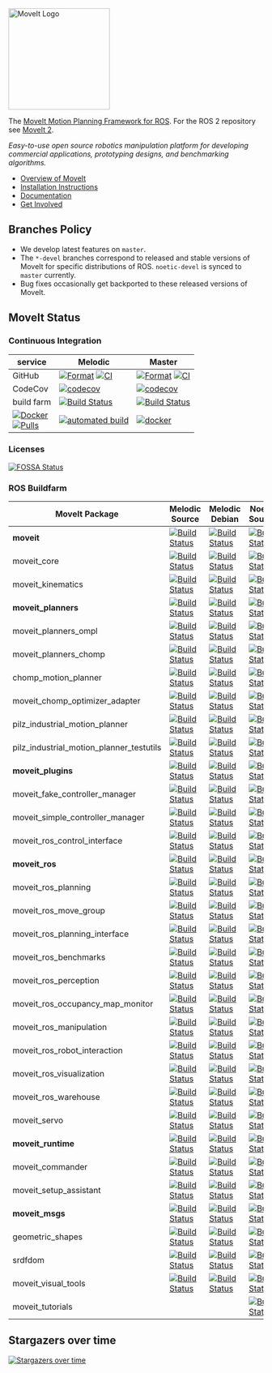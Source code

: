 <img src="https://moveit.ros.org/assets/logo/moveit_logo-black.png" alt="MoveIt Logo" width="200"/>

The [MoveIt Motion Planning Framework for ROS](http://moveit.ros.org). For the ROS 2 repository see [MoveIt 2](https://github.com/ros-planning/moveit2).

*Easy-to-use open source robotics manipulation platform for developing commercial applications, prototyping designs, and benchmarking algorithms.*

- [Overview of MoveIt](https://moveit.ros.org)
- [Installation Instructions](https://moveit.ros.org/install/)
- [Documentation](https://moveit.ros.org/documentation/source-code-api/)
- [Get Involved](https://moveit.ros.org/about/get_involved/)

## Branches Policy

- We develop latest features on `master`.
- The `*-devel` branches correspond to released and stable versions of MoveIt for specific distributions of ROS. `noetic-devel` is synced to `master` currently.
- Bug fixes occasionally get backported to these released versions of MoveIt.

## MoveIt Status

### Continuous Integration

service    | Melodic | Master
---------- | ------- | ------
GitHub | [![Format](https://github.com/ros-planning/moveit/actions/workflows/format.yaml/badge.svg?branch=melodic-devel)](https://github.com/ros-planning/moveit/actions/workflows/format.yaml?query=branch%3Amelodic-devel) [![CI](https://github.com/ros-planning/moveit/actions/workflows/ci.yaml/badge.svg?branch=melodic-devel)](https://github.com/ros-planning/moveit/actions/workflows/ci.yaml?query=branch%3Amelodic-devel) | [![Format](https://github.com/ros-planning/moveit/actions/workflows/format.yaml/badge.svg?branch=master)](https://github.com/ros-planning/moveit/actions/workflows/format.yaml?query=branch%3Amaster) [![CI](https://github.com/ros-planning/moveit/actions/workflows/ci.yaml/badge.svg?branch=master)](https://github.com/ros-planning/moveit/actions/workflows/ci.yaml?query=branch%3Amaster) |
CodeCov | [![codecov](https://codecov.io/gh/ros-planning/moveit/branch/melodic-devel/graph/badge.svg?token=W7uHKcY0ly)](https://codecov.io/gh/ros-planning/moveit) | [![codecov](https://codecov.io/gh/ros-planning/moveit/branch/master/graph/badge.svg?token=W7uHKcY0ly)](https://codecov.io/gh/ros-planning/moveit) |
build farm | [![Build Status](https://build.ros.org/buildStatus/icon?job=Mdev__moveit__ubuntu_bionic_amd64)](https://build.ros.org/job/Mdev__moveit__ubuntu_bionic_amd64) | [![Build Status](https://build.ros.org/buildStatus/icon?job=Ndev__moveit__ubuntu_focal_amd64)](https://build.ros.org/job/Ndev__moveit__ubuntu_focal_amd64/) |
| [![Docker](https://img.shields.io/docker/stars/moveit/moveit.svg)](https://registry.hub.docker.com/moveit/moveit)<br>[![Pulls](https://img.shields.io/docker/pulls/moveit/moveit.svg?maxAge=2592000)](https://hub.docker.com/r/moveit/moveit) | [![automated build](https://img.shields.io/docker/automated/moveit/moveit.svg?maxAge=2592000)](https://hub.docker.com/r/moveit/moveit) | [![docker](https://github.com/ros-planning/moveit/actions/workflows/docker.yaml/badge.svg?branch=master)](https://github.com/ros-planning/moveit/actions/workflows/docker.yaml?query=branch%3Amaster) |

### Licenses

[![FOSSA Status](https://app.fossa.com/api/projects/git%2Bgithub.com%2Fros-planning%2Fmoveit.svg?type=shield)](https://app.fossa.com/projects/git%2Bgithub.com%2Fros-planning%2Fmoveit?ref=badge_shield)


### ROS Buildfarm

MoveIt Package | Melodic Source | Melodic Debian | Noetic Source | Noetic Debian
-------------- | -------------- | -------------- | ------------- | -------------
**moveit** | [![Build Status](https://build.ros.org/buildStatus/icon?job=Msrc_uB__moveit__ubuntu_bionic__source)](https://build.ros.org/view/Msrc_uB/job/Msrc_uB__moveit__ubuntu_bionic__source) | [![Build Status](https://build.ros.org/buildStatus/icon?job=Mbin_uB64__moveit__ubuntu_bionic_amd64__binary)](https://build.ros.org/view/Mbin_uB64/job/Mbin_uB64__moveit__ubuntu_bionic_amd64__binary) | [![Build Status](https://build.ros.org/buildStatus/icon?job=Nsrc_uF__moveit__ubuntu_focal__source)](https://build.ros.org/view/Nsrc_uF/job/Nsrc_uF__moveit__ubuntu_focal__source) | [![Build Status](https://build.ros.org/buildStatus/icon?job=Nbin_uF64__moveit__ubuntu_focal_amd64__binary)](https://build.ros.org/view/Nbin_uF64/job/Nbin_uF64__moveit__ubuntu_focal_amd64__binary)
moveit_core | [![Build Status](https://build.ros.org/buildStatus/icon?job=Msrc_uB__moveit_core__ubuntu_bionic__source)](https://build.ros.org/view/Msrc_uB/job/Msrc_uB__moveit_core__ubuntu_bionic__source) | [![Build Status](https://build.ros.org/buildStatus/icon?job=Mbin_uB64__moveit_core__ubuntu_bionic_amd64__binary)](https://build.ros.org/view/Mbin_uB64/job/Mbin_uB64__moveit_core__ubuntu_bionic_amd64__binary) | [![Build Status](https://build.ros.org/buildStatus/icon?job=Nsrc_uF__moveit_core__ubuntu_focal__source)](https://build.ros.org/view/Nsrc_uF/job/Nsrc_uF__moveit_core__ubuntu_focal__source) | [![Build Status](https://build.ros.org/buildStatus/icon?job=Nbin_uF64__moveit_core__ubuntu_focal_amd64__binary)](https://build.ros.org/view/Nbin_uF64/job/Nbin_uF64__moveit_core__ubuntu_focal_amd64__binary)
moveit_kinematics | [![Build Status](https://build.ros.org/buildStatus/icon?job=Msrc_uB__moveit_kinematics__ubuntu_bionic__source)](https://build.ros.org/view/Msrc_uB/job/Msrc_uB__moveit_kinematics__ubuntu_bionic__source) | [![Build Status](https://build.ros.org/buildStatus/icon?job=Mbin_uB64__moveit_kinematics__ubuntu_bionic_amd64__binary)](https://build.ros.org/view/Mbin_uB64/job/Mbin_uB64__moveit_kinematics__ubuntu_bionic_amd64__binary) | [![Build Status](https://build.ros.org/buildStatus/icon?job=Nsrc_uF__moveit_kinematics__ubuntu_focal__source)](https://build.ros.org/view/Nsrc_uF/job/Nsrc_uF__moveit_kinematics__ubuntu_focal__source) | [![Build Status](https://build.ros.org/buildStatus/icon?job=Nbin_uF64__moveit_kinematics__ubuntu_focal_amd64__binary)](https://build.ros.org/view/Nbin_uF64/job/Nbin_uF64__moveit_kinematics__ubuntu_focal_amd64__binary)
**moveit_planners** | [![Build Status](https://build.ros.org/buildStatus/icon?job=Msrc_uB__moveit_planners__ubuntu_bionic__source)](https://build.ros.org/view/Msrc_uB/job/Msrc_uB__moveit_planners__ubuntu_bionic__source) | [![Build Status](https://build.ros.org/buildStatus/icon?job=Mbin_uB64__moveit_planners__ubuntu_bionic_amd64__binary)](https://build.ros.org/view/Mbin_uB64/job/Mbin_uB64__moveit_planners__ubuntu_bionic_amd64__binary) | [![Build Status](https://build.ros.org/buildStatus/icon?job=Nsrc_uF__moveit_planners__ubuntu_focal__source)](https://build.ros.org/view/Nsrc_uF/job/Nsrc_uF__moveit_planners__ubuntu_focal__source) | [![Build Status](https://build.ros.org/buildStatus/icon?job=Nbin_uF64__moveit_planners__ubuntu_focal_amd64__binary)](https://build.ros.org/view/Nbin_uF64/job/Nbin_uF64__moveit_planners__ubuntu_focal_amd64__binary)
moveit_planners_ompl | [![Build Status](https://build.ros.org/buildStatus/icon?job=Msrc_uB__moveit_planners_ompl__ubuntu_bionic__source)](https://build.ros.org/view/Msrc_uB/job/Msrc_uB__moveit_planners_ompl__ubuntu_bionic__source) | [![Build Status](https://build.ros.org/buildStatus/icon?job=Mbin_uB64__moveit_planners_ompl__ubuntu_bionic_amd64__binary)](https://build.ros.org/view/Mbin_uB64/job/Mbin_uB64__moveit_planners_ompl__ubuntu_bionic_amd64__binary) | [![Build Status](https://build.ros.org/buildStatus/icon?job=Nsrc_uF__moveit_planners_ompl__ubuntu_focal__source)](https://build.ros.org/view/Nsrc_uF/job/Nsrc_uF__moveit_planners_ompl__ubuntu_focal__source) | [![Build Status](https://build.ros.org/buildStatus/icon?job=Nbin_uF64__moveit_planners_ompl__ubuntu_focal_amd64__binary)](https://build.ros.org/view/Nbin_uF64/job/Nbin_uF64__moveit_planners_ompl__ubuntu_focal_amd64__binary)
moveit_planners_chomp | [![Build Status](https://build.ros.org/buildStatus/icon?job=Msrc_uB__moveit_planners_chomp__ubuntu_bionic__source)](https://build.ros.org/view/Msrc_uB/job/Msrc_uB__moveit_planners_chomp__ubuntu_bionic__source) | [![Build Status](https://build.ros.org/buildStatus/icon?job=Mbin_uB64__moveit_planners_chomp__ubuntu_bionic_amd64__binary)](https://build.ros.org/view/Mbin_uB64/job/Mbin_uB64__moveit_planners_chomp__ubuntu_bionic_amd64__binary) | [![Build Status](https://build.ros.org/buildStatus/icon?job=Nsrc_uF__moveit_planners_chomp__ubuntu_focal__source)](https://build.ros.org/view/Nsrc_uF/job/Nsrc_uF__moveit_planners_chomp__ubuntu_focal__source) | [![Build Status](https://build.ros.org/buildStatus/icon?job=Nbin_uF64__moveit_planners_chomp__ubuntu_focal_amd64__binary)](https://build.ros.org/view/Nbin_uF64/job/Nbin_uF64__moveit_planners_chomp__ubuntu_focal_amd64__binary)
chomp_motion_planner | [![Build Status](https://build.ros.org/buildStatus/icon?job=Msrc_uB__chomp_motion_planner__ubuntu_bionic__source)](https://build.ros.org/view/Msrc_uB/job/Msrc_uB__chomp_motion_planner__ubuntu_bionic__source) | [![Build Status](https://build.ros.org/buildStatus/icon?job=Mbin_uB64__chomp_motion_planner__ubuntu_bionic_amd64__binary)](https://build.ros.org/view/Mbin_uB64/job/Mbin_uB64__chomp_motion_planner__ubuntu_bionic_amd64__binary) | [![Build Status](https://build.ros.org/buildStatus/icon?job=Nsrc_uF__chomp_motion_planner__ubuntu_focal__source)](https://build.ros.org/view/Nsrc_uF/job/Nsrc_uF__chomp_motion_planner__ubuntu_focal__source) | [![Build Status](https://build.ros.org/buildStatus/icon?job=Nbin_uF64__chomp_motion_planner__ubuntu_focal_amd64__binary)](https://build.ros.org/view/Nbin_uF64/job/Nbin_uF64__chomp_motion_planner__ubuntu_focal_amd64__binary)
moveit_chomp_optimizer_adapter | [![Build Status](https://build.ros.org/buildStatus/icon?job=Msrc_uB__moveit_chomp_optimizer_adapter__ubuntu_bionic__source)](https://build.ros.org/view/Msrc_uB/job/Msrc_uB__moveit_chomp_optimizer_adapter__ubuntu_bionic__source) | [![Build Status](https://build.ros.org/buildStatus/icon?job=Mbin_uB64__moveit_chomp_optimizer_adapter__ubuntu_bionic_amd64__binary)](https://build.ros.org/view/Mbin_uB64/job/Mbin_uB64__moveit_chomp_optimizer_adapter__ubuntu_bionic_amd64__binary) | [![Build Status](https://build.ros.org/buildStatus/icon?job=Nsrc_uF__moveit_chomp_optimizer_adapter__ubuntu_focal__source)](https://build.ros.org/view/Nsrc_uF/job/Nsrc_uF__moveit_chomp_optimizer_adapter__ubuntu_focal__source) | [![Build Status](https://build.ros.org/buildStatus/icon?job=Nbin_uF64__moveit_chomp_optimizer_adapter__ubuntu_focal_amd64__binary)](https://build.ros.org/view/Nbin_uF64/job/Nbin_uF64__moveit_chomp_optimizer_adapter__ubuntu_focal_amd64__binary)
pilz_industrial_motion_planner | [![Build Status](https://build.ros.org/buildStatus/icon?job=Msrc_uB__pilz_industrial_motion_planner__ubuntu_bionic__source)](https://build.ros.org/view/Msrc_uB/job/Msrc_uB__pilz_industrial_motion_planner__ubuntu_bionic__source) | [![Build Status](https://build.ros.org/buildStatus/icon?job=Mbin_uB64__pilz_industrial_motion_planner__ubuntu_bionic_amd64__binary)](https://build.ros.org/view/Mbin_uB64/job/Mbin_uB64__pilz_industrial_motion_planner__ubuntu_bionic_amd64__binary) | [![Build Status](https://build.ros.org/buildStatus/icon?job=Nsrc_uF__pilz_industrial_motion_planner__ubuntu_focal__source)](https://build.ros.org/view/Nsrc_uF/job/Nsrc_uF__pilz_industrial_motion_planner__ubuntu_focal__source) | [![Build Status](https://build.ros.org/buildStatus/icon?job=Nbin_uF64__pilz_industrial_motion_planner__ubuntu_focal_amd64__binary)](https://build.ros.org/view/Nbin_uF64/job/Nbin_uF64__pilz_industrial_motion_planner__ubuntu_focal_amd64__binary)
pilz_industrial_motion_planner_testutils | [![Build Status](https://build.ros.org/buildStatus/icon?job=Msrc_uB__pilz_industrial_motion_planner_testutils__ubuntu_bionic__source)](https://build.ros.org/view/Msrc_uB/job/Msrc_uB__pilz_industrial_motion_planner_testutils__ubuntu_bionic__source) | [![Build Status](https://build.ros.org/buildStatus/icon?job=Mbin_uB64__pilz_industrial_motion_planner_testutils__ubuntu_bionic_amd64__binary)](https://build.ros.org/view/Mbin_uB64/job/Mbin_uB64__pilz_industrial_motion_planner_testutils__ubuntu_bionic_amd64__binary) | [![Build Status](https://build.ros.org/buildStatus/icon?job=Nsrc_uF__pilz_industrial_motion_planner_testutils__ubuntu_focal__source)](https://build.ros.org/view/Nsrc_uF/job/Nsrc_uF__pilz_industrial_motion_planner_testutils__ubuntu_focal__source) | [![Build Status](https://build.ros.org/buildStatus/icon?job=Nbin_uF64__pilz_industrial_motion_planner_testutils__ubuntu_focal_amd64__binary)](https://build.ros.org/view/Nbin_uF64/job/Nbin_uF64__pilz_industrial_motion_planner_testutils__ubuntu_focal_amd64__binary)
**moveit_plugins** | [![Build Status](https://build.ros.org/buildStatus/icon?job=Msrc_uB__moveit_plugins__ubuntu_bionic__source)](https://build.ros.org/view/Msrc_uB/job/Msrc_uB__moveit_plugins__ubuntu_bionic__source) | [![Build Status](https://build.ros.org/buildStatus/icon?job=Mbin_uB64__moveit_plugins__ubuntu_bionic_amd64__binary)](https://build.ros.org/view/Mbin_uB64/job/Mbin_uB64__moveit_plugins__ubuntu_bionic_amd64__binary) | [![Build Status](https://build.ros.org/buildStatus/icon?job=Nsrc_uF__moveit_plugins__ubuntu_focal__source)](https://build.ros.org/view/Nsrc_uF/job/Nsrc_uF__moveit_plugins__ubuntu_focal__source) | [![Build Status](https://build.ros.org/buildStatus/icon?job=Nbin_uF64__moveit_plugins__ubuntu_focal_amd64__binary)](https://build.ros.org/view/Nbin_uF64/job/Nbin_uF64__moveit_plugins__ubuntu_focal_amd64__binary)
moveit_fake_controller_manager | [![Build Status](https://build.ros.org/buildStatus/icon?job=Msrc_uB__moveit_fake_controller_manager__ubuntu_bionic__source)](https://build.ros.org/view/Msrc_uB/job/Msrc_uB__moveit_fake_controller_manager__ubuntu_bionic__source) | [![Build Status](https://build.ros.org/buildStatus/icon?job=Mbin_uB64__moveit_fake_controller_manager__ubuntu_bionic_amd64__binary)](https://build.ros.org/view/Mbin_uB64/job/Mbin_uB64__moveit_fake_controller_manager__ubuntu_bionic_amd64__binary) | [![Build Status](https://build.ros.org/buildStatus/icon?job=Nsrc_uF__moveit_fake_controller_manager__ubuntu_focal__source)](https://build.ros.org/view/Nsrc_uF/job/Nsrc_uF__moveit_fake_controller_manager__ubuntu_focal__source) | [![Build Status](https://build.ros.org/buildStatus/icon?job=Nbin_uF64__moveit_fake_controller_manager__ubuntu_focal_amd64__binary)](https://build.ros.org/view/Nbin_uF64/job/Nbin_uF64__moveit_fake_controller_manager__ubuntu_focal_amd64__binary)
moveit_simple_controller_manager | [![Build Status](https://build.ros.org/buildStatus/icon?job=Msrc_uB__moveit_simple_controller_manager__ubuntu_bionic__source)](https://build.ros.org/view/Msrc_uB/job/Msrc_uB__moveit_simple_controller_manager__ubuntu_bionic__source) | [![Build Status](https://build.ros.org/buildStatus/icon?job=Mbin_uB64__moveit_simple_controller_manager__ubuntu_bionic_amd64__binary)](https://build.ros.org/view/Mbin_uB64/job/Mbin_uB64__moveit_simple_controller_manager__ubuntu_bionic_amd64__binary) | [![Build Status](https://build.ros.org/buildStatus/icon?job=Nsrc_uF__moveit_simple_controller_manager__ubuntu_focal__source)](https://build.ros.org/view/Nsrc_uF/job/Nsrc_uF__moveit_simple_controller_manager__ubuntu_focal__source) | [![Build Status](https://build.ros.org/buildStatus/icon?job=Nbin_uF64__moveit_simple_controller_manager__ubuntu_focal_amd64__binary)](https://build.ros.org/view/Nbin_uF64/job/Nbin_uF64__moveit_simple_controller_manager__ubuntu_focal_amd64__binary)
moveit_ros_control_interface | [![Build Status](https://build.ros.org/buildStatus/icon?job=Msrc_uB__moveit_ros_control_interface__ubuntu_bionic__source)](https://build.ros.org/view/Msrc_uB/job/Msrc_uB__moveit_ros_control_interface__ubuntu_bionic__source) | [![Build Status](https://build.ros.org/buildStatus/icon?job=Mbin_uB64__moveit_ros_control_interface__ubuntu_bionic_amd64__binary)](https://build.ros.org/view/Mbin_uB64/job/Mbin_uB64__moveit_ros_control_interface__ubuntu_bionic_amd64__binary) | [![Build Status](https://build.ros.org/buildStatus/icon?job=Nsrc_uF__moveit_ros_control_interface__ubuntu_focal__source)](https://build.ros.org/view/Nsrc_uF/job/Nsrc_uF__moveit_ros_control_interface__ubuntu_focal__source) | [![Build Status](https://build.ros.org/buildStatus/icon?job=Nbin_uF64__moveit_ros_control_interface__ubuntu_focal_amd64__binary)](https://build.ros.org/view/Nbin_uF64/job/Nbin_uF64__moveit_ros_control_interface__ubuntu_focal_amd64__binary)
**moveit_ros** | [![Build Status](https://build.ros.org/buildStatus/icon?job=Msrc_uB__moveit_ros__ubuntu_bionic__source)](https://build.ros.org/view/Msrc_uB/job/Msrc_uB__moveit_ros__ubuntu_bionic__source) | [![Build Status](https://build.ros.org/buildStatus/icon?job=Mbin_uB64__moveit_ros__ubuntu_bionic_amd64__binary)](https://build.ros.org/view/Mbin_uB64/job/Mbin_uB64__moveit_ros__ubuntu_bionic_amd64__binary) | [![Build Status](https://build.ros.org/buildStatus/icon?job=Nsrc_uF__moveit_ros__ubuntu_focal__source)](https://build.ros.org/view/Nsrc_uF/job/Nsrc_uF__moveit_ros__ubuntu_focal__source) | [![Build Status](https://build.ros.org/buildStatus/icon?job=Nbin_uF64__moveit_ros__ubuntu_focal_amd64__binary)](https://build.ros.org/view/Nbin_uF64/job/Nbin_uF64__moveit_ros__ubuntu_focal_amd64__binary)
moveit_ros_planning | [![Build Status](https://build.ros.org/buildStatus/icon?job=Msrc_uB__moveit_ros_planning__ubuntu_bionic__source)](https://build.ros.org/view/Msrc_uB/job/Msrc_uB__moveit_ros_planning__ubuntu_bionic__source) | [![Build Status](https://build.ros.org/buildStatus/icon?job=Mbin_uB64__moveit_ros_planning__ubuntu_bionic_amd64__binary)](https://build.ros.org/view/Mbin_uB64/job/Mbin_uB64__moveit_ros_planning__ubuntu_bionic_amd64__binary) | [![Build Status](https://build.ros.org/buildStatus/icon?job=Nsrc_uF__moveit_ros_planning__ubuntu_focal__source)](https://build.ros.org/view/Nsrc_uF/job/Nsrc_uF__moveit_ros_planning__ubuntu_focal__source) | [![Build Status](https://build.ros.org/buildStatus/icon?job=Nbin_uF64__moveit_ros_planning__ubuntu_focal_amd64__binary)](https://build.ros.org/view/Nbin_uF64/job/Nbin_uF64__moveit_ros_planning__ubuntu_focal_amd64__binary)
moveit_ros_move_group | [![Build Status](https://build.ros.org/buildStatus/icon?job=Msrc_uB__moveit_ros_move_group__ubuntu_bionic__source)](https://build.ros.org/view/Msrc_uB/job/Msrc_uB__moveit_ros_move_group__ubuntu_bionic__source) | [![Build Status](https://build.ros.org/buildStatus/icon?job=Mbin_uB64__moveit_ros_move_group__ubuntu_bionic_amd64__binary)](https://build.ros.org/view/Mbin_uB64/job/Mbin_uB64__moveit_ros_move_group__ubuntu_bionic_amd64__binary) | [![Build Status](https://build.ros.org/buildStatus/icon?job=Nsrc_uF__moveit_ros_move_group__ubuntu_focal__source)](https://build.ros.org/view/Nsrc_uF/job/Nsrc_uF__moveit_ros_move_group__ubuntu_focal__source) | [![Build Status](https://build.ros.org/buildStatus/icon?job=Nbin_uF64__moveit_ros_move_group__ubuntu_focal_amd64__binary)](https://build.ros.org/view/Nbin_uF64/job/Nbin_uF64__moveit_ros_move_group__ubuntu_focal_amd64__binary)
moveit_ros_planning_interface | [![Build Status](https://build.ros.org/buildStatus/icon?job=Msrc_uB__moveit_ros_planning_interface__ubuntu_bionic__source)](https://build.ros.org/view/Msrc_uB/job/Msrc_uB__moveit_ros_planning_interface__ubuntu_bionic__source) | [![Build Status](https://build.ros.org/buildStatus/icon?job=Mbin_uB64__moveit_ros_planning_interface__ubuntu_bionic_amd64__binary)](https://build.ros.org/view/Mbin_uB64/job/Mbin_uB64__moveit_ros_planning_interface__ubuntu_bionic_amd64__binary) | [![Build Status](https://build.ros.org/buildStatus/icon?job=Nsrc_uF__moveit_ros_planning_interface__ubuntu_focal__source)](https://build.ros.org/view/Nsrc_uF/job/Nsrc_uF__moveit_ros_planning_interface__ubuntu_focal__source) | [![Build Status](https://build.ros.org/buildStatus/icon?job=Nbin_uF64__moveit_ros_planning_interface__ubuntu_focal_amd64__binary)](https://build.ros.org/view/Nbin_uF64/job/Nbin_uF64__moveit_ros_planning_interface__ubuntu_focal_amd64__binary)
moveit_ros_benchmarks | [![Build Status](https://build.ros.org/buildStatus/icon?job=Msrc_uB__moveit_ros_benchmarks__ubuntu_bionic__source)](https://build.ros.org/view/Msrc_uB/job/Msrc_uB__moveit_ros_benchmarks__ubuntu_bionic__source) | [![Build Status](https://build.ros.org/buildStatus/icon?job=Mbin_uB64__moveit_ros_benchmarks__ubuntu_bionic_amd64__binary)](https://build.ros.org/view/Mbin_uB64/job/Mbin_uB64__moveit_ros_benchmarks__ubuntu_bionic_amd64__binary) | [![Build Status](https://build.ros.org/buildStatus/icon?job=Nsrc_uF__moveit_ros_benchmarks__ubuntu_focal__source)](https://build.ros.org/view/Nsrc_uF/job/Nsrc_uF__moveit_ros_benchmarks__ubuntu_focal__source) | [![Build Status](https://build.ros.org/buildStatus/icon?job=Nbin_uF64__moveit_ros_benchmarks__ubuntu_focal_amd64__binary)](https://build.ros.org/view/Nbin_uF64/job/Nbin_uF64__moveit_ros_benchmarks__ubuntu_focal_amd64__binary)
moveit_ros_perception | [![Build Status](https://build.ros.org/buildStatus/icon?job=Msrc_uB__moveit_ros_perception__ubuntu_bionic__source)](https://build.ros.org/view/Msrc_uB/job/Msrc_uB__moveit_ros_perception__ubuntu_bionic__source) | [![Build Status](https://build.ros.org/buildStatus/icon?job=Mbin_uB64__moveit_ros_perception__ubuntu_bionic_amd64__binary)](https://build.ros.org/view/Mbin_uB64/job/Mbin_uB64__moveit_ros_perception__ubuntu_bionic_amd64__binary) | [![Build Status](https://build.ros.org/buildStatus/icon?job=Nsrc_uF__moveit_ros_perception__ubuntu_focal__source)](https://build.ros.org/view/Nsrc_uF/job/Nsrc_uF__moveit_ros_perception__ubuntu_focal__source) | [![Build Status](https://build.ros.org/buildStatus/icon?job=Nbin_uF64__moveit_ros_perception__ubuntu_focal_amd64__binary)](https://build.ros.org/view/Nbin_uF64/job/Nbin_uF64__moveit_ros_perception__ubuntu_focal_amd64__binary)
moveit_ros_occupancy_map_monitor | [![Build Status](https://build.ros.org/buildStatus/icon?job=Msrc_uB__moveit_ros_occupancy_map_monitor__ubuntu_bionic__source)](https://build.ros.org/view/Msrc_uB/job/Msrc_uB__moveit_ros_occupancy_map_monitor__ubuntu_bionic__source) | [![Build Status](https://build.ros.org/buildStatus/icon?job=Mbin_uB64__moveit_ros_occupancy_map_monitor__ubuntu_bionic_amd64__binary)](https://build.ros.org/view/Mbin_uB64/job/Mbin_uB64__moveit_ros_occupancy_map_monitor__ubuntu_bionic_amd64__binary) | [![Build Status](https://build.ros.org/buildStatus/icon?job=Nsrc_uF__moveit_ros_occupancy_map_monitor__ubuntu_focal__source)](https://build.ros.org/view/Nsrc_uF/job/Nsrc_uF__moveit_ros_occupancy_map_monitor__ubuntu_focal__source) | [![Build Status](https://build.ros.org/buildStatus/icon?job=Nbin_uF64__moveit_ros_occupancy_map_monitor__ubuntu_focal_amd64__binary)](https://build.ros.org/view/Nbin_uF64/job/Nbin_uF64__moveit_ros_occupancy_map_monitor__ubuntu_focal_amd64__binary)
moveit_ros_manipulation | [![Build Status](https://build.ros.org/buildStatus/icon?job=Msrc_uB__moveit_ros_manipulation__ubuntu_bionic__source)](https://build.ros.org/view/Msrc_uB/job/Msrc_uB__moveit_ros_manipulation__ubuntu_bionic__source) | [![Build Status](https://build.ros.org/buildStatus/icon?job=Mbin_uB64__moveit_ros_manipulation__ubuntu_bionic_amd64__binary)](https://build.ros.org/view/Mbin_uB64/job/Mbin_uB64__moveit_ros_manipulation__ubuntu_bionic_amd64__binary) | [![Build Status](https://build.ros.org/buildStatus/icon?job=Nsrc_uF__moveit_ros_manipulation__ubuntu_focal__source)](https://build.ros.org/view/Nsrc_uF/job/Nsrc_uF__moveit_ros_manipulation__ubuntu_focal__source) | [![Build Status](https://build.ros.org/buildStatus/icon?job=Nbin_uF64__moveit_ros_manipulation__ubuntu_focal_amd64__binary)](https://build.ros.org/view/Nbin_uF64/job/Nbin_uF64__moveit_ros_manipulation__ubuntu_focal_amd64__binary)
moveit_ros_robot_interaction | [![Build Status](https://build.ros.org/buildStatus/icon?job=Msrc_uB__moveit_ros_robot_interaction__ubuntu_bionic__source)](https://build.ros.org/view/Msrc_uB/job/Msrc_uB__moveit_ros_robot_interaction__ubuntu_bionic__source) | [![Build Status](https://build.ros.org/buildStatus/icon?job=Mbin_uB64__moveit_ros_robot_interaction__ubuntu_bionic_amd64__binary)](https://build.ros.org/view/Mbin_uB64/job/Mbin_uB64__moveit_ros_robot_interaction__ubuntu_bionic_amd64__binary) | [![Build Status](https://build.ros.org/buildStatus/icon?job=Nsrc_uF__moveit_ros_robot_interaction__ubuntu_focal__source)](https://build.ros.org/view/Nsrc_uF/job/Nsrc_uF__moveit_ros_robot_interaction__ubuntu_focal__source) | [![Build Status](https://build.ros.org/buildStatus/icon?job=Nbin_uF64__moveit_ros_robot_interaction__ubuntu_focal_amd64__binary)](https://build.ros.org/view/Nbin_uF64/job/Nbin_uF64__moveit_ros_robot_interaction__ubuntu_focal_amd64__binary)
moveit_ros_visualization | [![Build Status](https://build.ros.org/buildStatus/icon?job=Msrc_uB__moveit_ros_visualization__ubuntu_bionic__source)](https://build.ros.org/view/Msrc_uB/job/Msrc_uB__moveit_ros_visualization__ubuntu_bionic__source) | [![Build Status](https://build.ros.org/buildStatus/icon?job=Mbin_uB64__moveit_ros_visualization__ubuntu_bionic_amd64__binary)](https://build.ros.org/view/Mbin_uB64/job/Mbin_uB64__moveit_ros_visualization__ubuntu_bionic_amd64__binary) | [![Build Status](https://build.ros.org/buildStatus/icon?job=Nsrc_uF__moveit_ros_visualization__ubuntu_focal__source)](https://build.ros.org/view/Nsrc_uF/job/Nsrc_uF__moveit_ros_visualization__ubuntu_focal__source) | [![Build Status](https://build.ros.org/buildStatus/icon?job=Nbin_uF64__moveit_ros_visualization__ubuntu_focal_amd64__binary)](https://build.ros.org/view/Nbin_uF64/job/Nbin_uF64__moveit_ros_visualization__ubuntu_focal_amd64__binary)
moveit_ros_warehouse | [![Build Status](https://build.ros.org/buildStatus/icon?job=Msrc_uB__moveit_ros_warehouse__ubuntu_bionic__source)](https://build.ros.org/view/Msrc_uB/job/Msrc_uB__moveit_ros_warehouse__ubuntu_bionic__source) | [![Build Status](https://build.ros.org/buildStatus/icon?job=Mbin_uB64__moveit_ros_warehouse__ubuntu_bionic_amd64__binary)](https://build.ros.org/view/Mbin_uB64/job/Mbin_uB64__moveit_ros_warehouse__ubuntu_bionic_amd64__binary) | [![Build Status](https://build.ros.org/buildStatus/icon?job=Nsrc_uF__moveit_ros_warehouse__ubuntu_focal__source)](https://build.ros.org/view/Nsrc_uF/job/Nsrc_uF__moveit_ros_warehouse__ubuntu_focal__source) | [![Build Status](https://build.ros.org/buildStatus/icon?job=Nbin_uF64__moveit_ros_warehouse__ubuntu_focal_amd64__binary)](https://build.ros.org/view/Nbin_uF64/job/Nbin_uF64__moveit_ros_warehouse__ubuntu_focal_amd64__binary)
moveit_servo | [![Build Status](https://build.ros.org/buildStatus/icon?job=Msrc_uB__moveit_servo__ubuntu_bionic__source)](https://build.ros.org/view/Msrc_uB/job/Msrc_uB__moveit_servo__ubuntu_bionic__source) | [![Build Status](https://build.ros.org/buildStatus/icon?job=Mbin_uB64__moveit_servo__ubuntu_bionic_amd64__binary)](https://build.ros.org/view/Mbin_uB64/job/Mbin_uB64__moveit_servo__ubuntu_bionic_amd64__binary) | [![Build Status](https://build.ros.org/buildStatus/icon?job=Nsrc_uF__moveit_servo__ubuntu_focal__source)](https://build.ros.org/view/Nsrc_uF/job/Nsrc_uF__moveit_servo__ubuntu_focal__source) | [![Build Status](https://build.ros.org/buildStatus/icon?job=Nbin_uF64__moveit_servo__ubuntu_focal_amd64__binary)](https://build.ros.org/view/Nbin_uF64/job/Nbin_uF64__moveit_servo__ubuntu_focal_amd64__binary)
**moveit_runtime** | [![Build Status](https://build.ros.org/buildStatus/icon?job=Msrc_uB__moveit_runtime__ubuntu_bionic__source)](https://build.ros.org/view/Msrc_uB/job/Msrc_uB__moveit_runtime__ubuntu_bionic__source) | [![Build Status](https://build.ros.org/buildStatus/icon?job=Mbin_uB64__moveit_runtime__ubuntu_bionic_amd64__binary)](https://build.ros.org/view/Mbin_uB64/job/Mbin_uB64__moveit_runtime__ubuntu_bionic_amd64__binary) | [![Build Status](https://build.ros.org/buildStatus/icon?job=Nsrc_uF__moveit_runtime__ubuntu_focal__source)](https://build.ros.org/view/Nsrc_uF/job/Nsrc_uF__moveit_runtime__ubuntu_focal__source) | [![Build Status](https://build.ros.org/buildStatus/icon?job=Nbin_uF64__moveit_runtime__ubuntu_focal_amd64__binary)](https://build.ros.org/view/Nbin_uF64/job/Nbin_uF64__moveit_runtime__ubuntu_focal_amd64__binary)
moveit_commander | [![Build Status](https://build.ros.org/buildStatus/icon?job=Msrc_uB__moveit_commander__ubuntu_bionic__source)](https://build.ros.org/view/Msrc_uB/job/Msrc_uB__moveit_commander__ubuntu_bionic__source) | [![Build Status](https://build.ros.org/buildStatus/icon?job=Mbin_uB64__moveit_commander__ubuntu_bionic_amd64__binary)](https://build.ros.org/view/Mbin_uB64/job/Mbin_uB64__moveit_commander__ubuntu_bionic_amd64__binary) | [![Build Status](https://build.ros.org/buildStatus/icon?job=Nsrc_uF__moveit_commander__ubuntu_focal__source)](https://build.ros.org/view/Nsrc_uF/job/Nsrc_uF__moveit_commander__ubuntu_focal__source) | [![Build Status](https://build.ros.org/buildStatus/icon?job=Nbin_uF64__moveit_commander__ubuntu_focal_amd64__binary)](https://build.ros.org/view/Nbin_uF64/job/Nbin_uF64__moveit_commander__ubuntu_focal_amd64__binary)
moveit_setup_assistant | [![Build Status](https://build.ros.org/buildStatus/icon?job=Msrc_uB__moveit_setup_assistant__ubuntu_bionic__source)](https://build.ros.org/view/Msrc_uB/job/Msrc_uB__moveit_setup_assistant__ubuntu_bionic__source) | [![Build Status](https://build.ros.org/buildStatus/icon?job=Mbin_uB64__moveit_setup_assistant__ubuntu_bionic_amd64__binary)](https://build.ros.org/view/Mbin_uB64/job/Mbin_uB64__moveit_setup_assistant__ubuntu_bionic_amd64__binary) | [![Build Status](https://build.ros.org/buildStatus/icon?job=Nsrc_uF__moveit_setup_assistant__ubuntu_focal__source)](https://build.ros.org/view/Nsrc_uF/job/Nsrc_uF__moveit_setup_assistant__ubuntu_focal__source) | [![Build Status](https://build.ros.org/buildStatus/icon?job=Nbin_uF64__moveit_setup_assistant__ubuntu_focal_amd64__binary)](https://build.ros.org/view/Nbin_uF64/job/Nbin_uF64__moveit_setup_assistant__ubuntu_focal_amd64__binary)
**moveit_msgs** | [![Build Status](https://build.ros.org/buildStatus/icon?job=Msrc_uB__moveit_msgs__ubuntu_bionic__source)](https://build.ros.org/view/Msrc_uB/job/Msrc_uB__moveit_msgs__ubuntu_bionic__source) | [![Build Status](https://build.ros.org/buildStatus/icon?job=Mbin_uB64__moveit_msgs__ubuntu_bionic_amd64__binary)](https://build.ros.org/view/Mbin_uB64/job/Mbin_uB64__moveit_msgs__ubuntu_bionic_amd64__binary) | [![Build Status](https://build.ros.org/buildStatus/icon?job=Nsrc_uF__moveit_msgs__ubuntu_focal__source)](https://build.ros.org/view/Nsrc_uF/job/Nsrc_uF__moveit_msgs__ubuntu_focal__source) | [![Build Status](https://build.ros.org/buildStatus/icon?job=Nbin_uF64__moveit_msgs__ubuntu_focal_amd64__binary)](https://build.ros.org/view/Nbin_uF64/job/Nbin_uF64__moveit_msgs__ubuntu_focal_amd64__binary)
geometric_shapes | [![Build Status](https://build.ros.org/buildStatus/icon?job=Msrc_uB__geometric_shapes__ubuntu_bionic__source)](https://build.ros.org/view/Msrc_uB/job/Msrc_uB__geometric_shapes__ubuntu_bionic__source) | [![Build Status](https://build.ros.org/buildStatus/icon?job=Mbin_uB64__geometric_shapes__ubuntu_bionic_amd64__binary)](https://build.ros.org/view/Mbin_uB64/job/Mbin_uB64__geometric_shapes__ubuntu_bionic_amd64__binary) | [![Build Status](https://build.ros.org/buildStatus/icon?job=Nsrc_uF__geometric_shapes__ubuntu_focal__source)](https://build.ros.org/view/Nsrc_uF/job/Nsrc_uF__geometric_shapes__ubuntu_focal__source) | [![Build Status](https://build.ros.org/buildStatus/icon?job=Nbin_uF64__geometric_shapes__ubuntu_focal_amd64__binary)](https://build.ros.org/view/Nbin_uF64/job/Nbin_uF64__geometric_shapes__ubuntu_focal_amd64__binary)
srdfdom | [![Build Status](https://build.ros.org/buildStatus/icon?job=Msrc_uB__srdfdom__ubuntu_bionic__source)](https://build.ros.org/view/Msrc_uB/job/Msrc_uB__srdfdom__ubuntu_bionic__source) | [![Build Status](https://build.ros.org/buildStatus/icon?job=Mbin_uB64__srdfdom__ubuntu_bionic_amd64__binary)](https://build.ros.org/view/Mbin_uB64/job/Mbin_uB64__srdfdom__ubuntu_bionic_amd64__binary) | [![Build Status](https://build.ros.org/buildStatus/icon?job=Nsrc_uF__srdfdom__ubuntu_focal__source)](https://build.ros.org/view/Nsrc_uF/job/Nsrc_uF__srdfdom__ubuntu_focal__source) | [![Build Status](https://build.ros.org/buildStatus/icon?job=Nbin_uF64__srdfdom__ubuntu_focal_amd64__binary)](https://build.ros.org/view/Nbin_uF64/job/Nbin_uF64__srdfdom__ubuntu_focal_amd64__binary)
moveit_visual_tools | [![Build Status](https://build.ros.org/buildStatus/icon?job=Msrc_uB__moveit_visual_tools__ubuntu_bionic__source)](https://build.ros.org/view/Msrc_uB/job/Msrc_uB__moveit_visual_tools__ubuntu_bionic__source) | [![Build Status](https://build.ros.org/buildStatus/icon?job=Mbin_uB64__moveit_visual_tools__ubuntu_bionic_amd64__binary)](https://build.ros.org/view/Mbin_uB64/job/Mbin_uB64__moveit_visual_tools__ubuntu_bionic_amd64__binary) | [![Build Status](https://build.ros.org/buildStatus/icon?job=Nsrc_uF__moveit_visual_tools__ubuntu_focal__source)](https://build.ros.org/view/Nsrc_uF/job/Nsrc_uF__moveit_visual_tools__ubuntu_focal__source) | [![Build Status](https://build.ros.org/buildStatus/icon?job=Nbin_uF64__moveit_visual_tools__ubuntu_focal_amd64__binary)](https://build.ros.org/view/Nbin_uF64/job/Nbin_uF64__moveit_visual_tools__ubuntu_focal_amd64__binary)
moveit_tutorials |  |  | [![Build Status](https://build.ros.org/buildStatus/icon?job=Nsrc_uF__moveit_tutorials__ubuntu_focal__source)](https://build.ros.org/view/Nsrc_uF/job/Nsrc_uF__moveit_tutorials__ubuntu_focal__source) | [![Build Status](https://build.ros.org/buildStatus/icon?job=Nbin_uF64__moveit_tutorials__ubuntu_focal_amd64__binary)](https://build.ros.org/view/Nbin_uF64/job/Nbin_uF64__moveit_tutorials__ubuntu_focal_amd64__binary)


## Stargazers over time

[![Stargazers over time](https://starchart.cc/ros-planning/moveit.svg)](https://starchart.cc/ros-planning/moveit)
